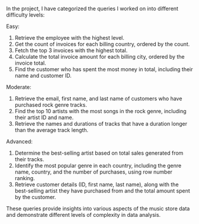 In the project, I have categorized the queries I worked on into different difficulty levels:

Easy:
1. Retrieve the employee with the highest level.
2. Get the count of invoices for each billing country, ordered by the count.
3. Fetch the top 3 invoices with the highest total.
4. Calculate the total invoice amount for each billing city, ordered by the invoice total.
5. Find the customer who has spent the most money in total, including their name and customer ID.

Moderate:
1. Retrieve the email, first name, and last name of customers who have purchased rock genre tracks.
2. Find the top 10 artists with the most songs in the rock genre, including their artist ID and name.
3. Retrieve the names and durations of tracks that have a duration longer than the average track length.

Advanced:
1. Determine the best-selling artist based on total sales generated from their tracks.
2. Identify the most popular genre in each country, including the genre name, country, and the number of purchases, using row number ranking.
3. Retrieve customer details (ID, first name, last name), along with the best-selling artist they have purchased from and the total amount spent by the customer.

These queries provide insights into various aspects of the music store data and demonstrate different levels of complexity in data analysis.

